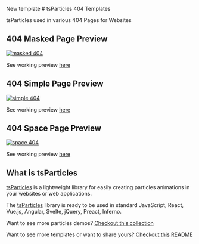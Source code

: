 New template # tsParticles 404 Templates

tsParticles used in various 404 Pages for Websites

## 404 Masked Page Preview

[![masked 404](https://raw.githubusercontent.com/tsparticles/404-templates/main/__screenshots/masked.png?raw=true)](https://tsparticles.github.io/404-templates/masked/404.html)

See working preview [here](https://tsparticles.github.io/404-templates/masked/404.html)

## 404 Simple Page Preview

[![simple 404](https://raw.githubusercontent.com/tsparticles/404-templates/main/__screenshots/simple.png?raw=true)](https://tsparticles.github.io/404-templates/simple/404.html)

See working preview [here](https://tsparticles.github.io/404-templates/simple/404.html)

## 404 Space Page Preview

[![space 404](https://raw.githubusercontent.com/tsparticles/404-templates/main/__screenshots/space.png?raw=true)](https://tsparticles.github.io/404-templates/space/404.html)

See working preview [here](https://tsparticles.github.io/404-templates/space/404.html)

## What is tsParticles

[tsParticles](https://github.com/matteobruni/tsparticles) is a lightweight library for easily creating particles animations in your websites or web applications.

The [tsParticles](https://github.com/matteobruni/tsparticles) library is ready to be used in standard JavaScript, React, Vue.js, Angular, Svelte, jQuery, Preact, Inferno.

Want to see more particles demos? [Checkout this collection](https://codepen.io/collection/DPOage)

Want to see more templates or want to share yours? [Checkout this README](https://github.com/tsparticles/templates)
